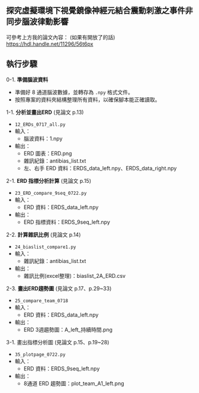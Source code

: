 ## 探究虛擬環境下視覺鏡像神經元結合震動刺激之事件非同步腦波律動影響
可參考上方我的論文內容： (如果有開放了的話)
https://hdl.handle.net/11296/56t6px

## 執行步驟

0-1. **準備腦波資料**
   - 準備好 8 通道腦波數據，並轉存為 `.npy` 格式文件。
   - 按照專案的資料夾結構整理所有資料，以確保腳本能正確讀取。
   
1-1. **分析並畫出ERD** (見論文 p.13)
   - `12_ERDs_0717_all.py`
   - 輸入：
       - 腦波資料：1.npy
   - 輸出：
       - ERD 圖表：ERD.png
       - 雜訊紀錄：antibias_list.txt
       - 左、右手 ERD 資料：ERDS_data_left.npy、ERDS_data_right.npy
   
2-1. **ERD 指標分析計算** (見論文 p.15)
   - `23_ERD_compare_9seq_0722.py`
   - 輸入：
       - ERD 資料：ERDS_data_left.npy
   - 輸出：
       - ERD 指標資料：ERDS_9seq_left.npy

2-2. **計算雜訊比例** (見論文 p.14)
   - `24_biaslist_compare1.py`
   - 輸入：
       - 雜訊紀錄：antibias_list.txt
   - 輸出：
       - 雜訊比例(excel整理)：biaslist_2A_ERD.csv
    
2-3. **畫出ERD趨勢圖** (見論文 p.17、p.29~33)
   - `25_compare_team_0718`
   - 輸入：
       - ERD 資料：ERDS_data_left.npy
   - 輸出：
       - ERD 3週趨勢圖：A_left_持續時間.png
  
3-1. 畫出指標分析圖 (見論文 p.15、p.19~28)
   - `35_plotpage_0722.py`
   - 輸入：
       - ERD 資料：ERDS_9seq_left.npy
   - 輸出：
       - 8通道 ERD 趨勢圖：plot_team_A1_left.png
